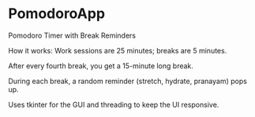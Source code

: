 # PomodoroApp
Pomodoro Timer with Break Reminders

How it works:
Work sessions are 25 minutes; breaks are 5 minutes.

After every fourth break, you get a 15-minute long break.

During each break, a random reminder (stretch, hydrate, pranayam) pops up.

Uses tkinter for the GUI and threading to keep the UI responsive.

